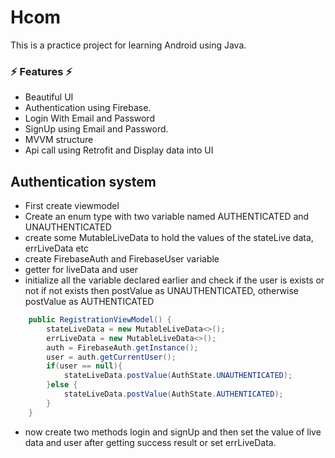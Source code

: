 # Hcom

This is a practice project for learning Android using Java.


### ⚡ Features ⚡

- Beautiful UI
- Authentication using Firebase. 
- Login With Email and Password 
- SignUp using Email and Password.
- MVVM structure
- Api call using Retrofit and Display data into UI


## Authentication system

- First create viewmodel
- Create an enum type with two variable named AUTHENTICATED and UNAUTHENTICATED
- create some MutableLiveData to hold the values of the stateLive data, errLiveData etc
- create FirebaseAuth and FirebaseUser variable
- getter for liveData and user
- initialize all the variable declared earlier and check if the user is exists or not
  if not exists then postValue as UNAUTHENTICATED, otherwise postValue as AUTHENTICATED


```java
    public RegistrationViewModel() {
        stateLiveData = new MutableLiveData<>();
        errLiveData = new MutableLiveData<>();
        auth = FirebaseAuth.getInstance();
        user = auth.getCurrentUser();
        if(user == null){
            stateLiveData.postValue(AuthState.UNAUTHENTICATED);
        }else {
            stateLiveData.postValue(AuthState.AUTHENTICATED);
        }
    }
```

- now create two methods login and signUp and then set the value of live data and user after getting success result or set 
 errLiveData.